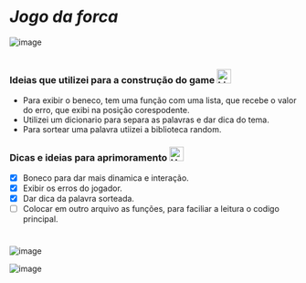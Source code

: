 # _*Jogo da forca*_

![image](https://github.com/Vict0Rocha/jogo_da_forca/assets/107584325/a25f6858-1272-4b9c-a3a6-a9dc7e0d969d)
#
### Ideias que utilizei para a construção do game <img src="https://raw.githubusercontent.com/Tarikul-Islam-Anik/Telegram-Animated-Emojis/main/Objects/Light%20Bulb.webp" alt="Light Bulb" width="25" height="25" />

* Para exibir o beneco, tem uma função com uma lista, que recebe o valor do erro, que exibi na posição corespodente.
* Utilizei um dicionario para separa as palavras e dar dica do tema.
* Para sortear uma palavra utiizei a biblioteca random.

### Dicas e ideias para aprimoramento <img src="https://raw.githubusercontent.com/Tarikul-Islam-Anik/Telegram-Animated-Emojis/main/People/Handshake.webp" alt="Handshake" width="25" height="25" />

- [x] Boneco para dar mais dinamica e interação.
- [x] Exibir os erros do jogador.
- [x] Dar dica da palavra sorteada.
- [ ] Colocar em outro arquivo as funções, para faciliar a leitura o codigo principal.
# 
![image](https://github.com/Vict0Rocha/jogo_da_forca/assets/107584325/8452a26a-cf08-40c0-b15d-764ae13d9509)

![image](https://github.com/Vict0Rocha/jogo_da_forca/assets/107584325/df9ba4bd-dbb1-44fc-a2f2-043df5ff4edd)
